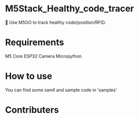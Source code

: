 # M5Stack_Healthy_code_tracer
:milky_way: Use M5GO to track healthy code/position/RFID.

# Requirements
M5 Core
ESP32 Camera
Micropython

# How to use
You can find some samll and sample code in 'samples'

# Contributers

